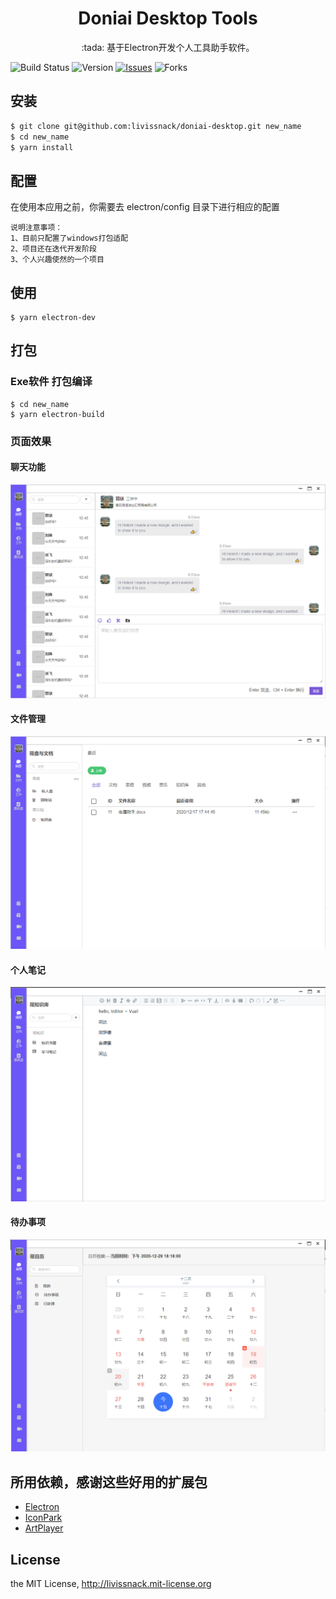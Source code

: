 <h1 align="center">Doniai Desktop Tools</h1>

<p align="center">:tada: 基于Electron开发个人工具助手软件。</p>

![Build Status](https://img.shields.io/travis/livissnack/doniai-desktop)
![Version](https://img.shields.io/github/package-json/v/livissnack/doniai-desktop)
[![Issues](https://img.shields.io/github/issues/livissnack/doniai-desktop.svg)](https://github.com/livissnack/doniai-desktop/issues)
![Forks](https://img.shields.io/github/forks/livissnack/doniai-desktop.svg)

## 安装

```sh
$ git clone git@github.com:livissnack/doniai-desktop.git new_name
$ cd new_name
$ yarn install
```

## 配置

在使用本应用之前，你需要去 electron/config 目录下进行相应的配置
```
说明注意事项：
1、目前只配置了windows打包适配
2、项目还在迭代开发阶段
3、个人兴趣使然的一个项目
```

## 使用

```node
$ yarn electron-dev
```

## 打包

### Exe软件 打包编译

```node
$ cd new_name
$ yarn electron-build
```

### 页面效果

#### 聊天功能
![effect](/example/images/1.png)

#### 文件管理
![effect](/example/images/2.png)

#### 个人笔记
![effect](/example/images/3.png)

#### 待办事项
![effect](/example/images/4.png)

## 所用依赖，感谢这些好用的扩展包

- [Electron](https://www.electronjs.org/)
- [IconPark](http://iconpark.bytedance.com/)
- [ArtPlayer](https://artplayer.org/)

## License

the MIT License, http://livissnack.mit-license.org
